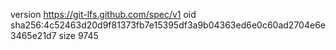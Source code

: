 version https://git-lfs.github.com/spec/v1
oid sha256:4c52463d20d9f81373fb7e15395df3a9b04363ed6e0c60ad2704e6e3465e21d7
size 9745
